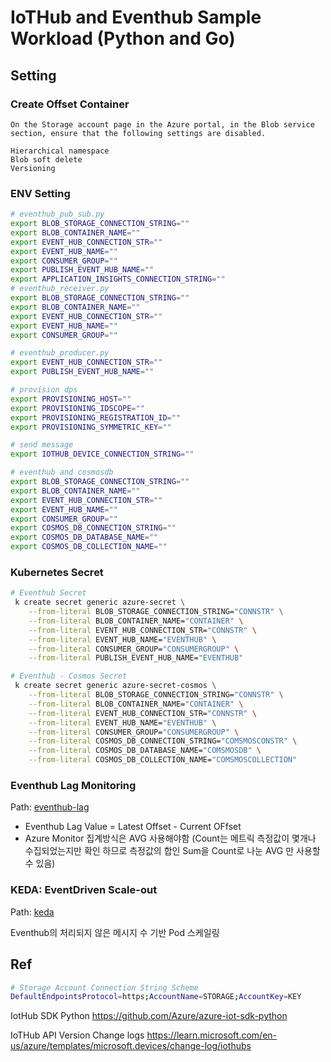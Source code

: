 # IoTHub and Eventhub Sample Workload (Python and Go)

## Setting
### Create Offset Container
```
On the Storage account page in the Azure portal, in the Blob service section, ensure that the following settings are disabled.

Hierarchical namespace
Blob soft delete
Versioning
```
### ENV Setting
```bash
# eventhub_pub_sub.py 
export BLOB_STORAGE_CONNECTION_STRING=""
export BLOB_CONTAINER_NAME=""
export EVENT_HUB_CONNECTION_STR=""
export EVENT_HUB_NAME=""
export CONSUMER_GROUP=""
export PUBLISH_EVENT_HUB_NAME=""
export APPLICATION_INSIGHTS_CONNECTION_STRING=""
# eventhub_receiver.py
export BLOB_STORAGE_CONNECTION_STRING=""
export BLOB_CONTAINER_NAME=""
export EVENT_HUB_CONNECTION_STR=""
export EVENT_HUB_NAME=""
export CONSUMER_GROUP=""

# eventhub_producer.py
export EVENT_HUB_CONNECTION_STR=""
export PUBLISH_EVENT_HUB_NAME=""

# provision dps
export PROVISIONING_HOST=""
export PROVISIONING_IDSCOPE=""
export PROVISIONING_REGISTRATION_ID=""
export PROVISIONING_SYMMETRIC_KEY=""

# send message
export IOTHUB_DEVICE_CONNECTION_STRING=""

# eventhub and cosmosdb
export BLOB_STORAGE_CONNECTION_STRING=""
export BLOB_CONTAINER_NAME=""
export EVENT_HUB_CONNECTION_STR=""
export EVENT_HUB_NAME=""
export CONSUMER_GROUP=""
export COSMOS_DB_CONNECTION_STRING=""
export COSMOS_DB_DATABASE_NAME=""
export COSMOS_DB_COLLECTION_NAME=""
```
### Kubernetes Secret
```bash
# Eventhub Secret
 k create secret generic azure-secret \
    --from-literal BLOB_STORAGE_CONNECTION_STRING="CONNSTR" \
    --from-literal BLOB_CONTAINER_NAME="CONTAINER" \
    --from-literal EVENT_HUB_CONNECTION_STR="CONNSTR" \
    --from-literal EVENT_HUB_NAME="EVENTHUB" \
    --from-literal CONSUMER_GROUP="CONSUMERGROUP" \
    --from-literal PUBLISH_EVENT_HUB_NAME="EVENTHUB"

# Eventhub - Cosmos Secret
 k create secret generic azure-secret-cosmos \
    --from-literal BLOB_STORAGE_CONNECTION_STRING="CONNSTR" \
    --from-literal BLOB_CONTAINER_NAME="CONTAINER" \
    --from-literal EVENT_HUB_CONNECTION_STR="CONNSTR" \
    --from-literal EVENT_HUB_NAME="EVENTHUB" \
    --from-literal CONSUMER_GROUP="CONSUMERGROUP" \
    --from-literal COSMOS_DB_CONNECTION_STRING="COMSMOSCONSTR" \
    --from-literal COSMOS_DB_DATABASE_NAME="COMSMOSDB" \
    --from-literal COSMOS_DB_COLLECTION_NAME="COMSMOSCOLLECTION"
```
### Eventhub Lag Monitoring
Path: [eventhub-lag](./eventhub-lag/)
- Eventhub Lag Value = Latest Offset - Current OFfset
- Azure Monitor 집계방식은 AVG 사용해야함 (Count는 메트릭 측정값이 몇개나 수집되었는지만 확인 하므로 측정값의 합인 Sum을 Count로 나눈 AVG 만 사용할 수 있음)

### KEDA: EventDriven Scale-out

Path: [keda](./kubernetes/addons/keda/)

Eventhub의 처리되지 않은 메시지 수 기반 Pod 스케일링

## Ref
```bash
# Storage Account Connection String Scheme
DefaultEndpointsProtocol=https;AccountName=STORAGE;AccountKey=KEY
```

IotHub SDK Python
https://github.com/Azure/azure-iot-sdk-python

IoTHub API Version Change logs
https://learn.microsoft.com/en-us/azure/templates/microsoft.devices/change-log/iothubs